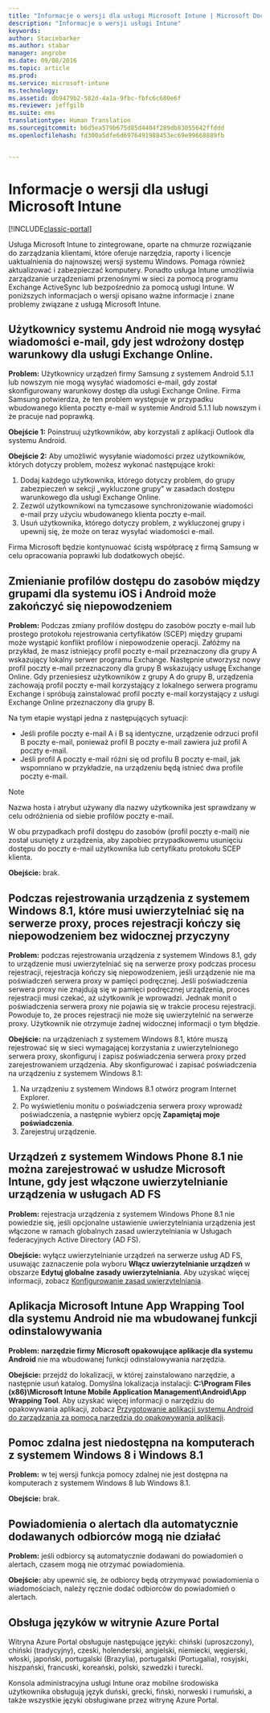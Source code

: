 ```yaml
---
title: "Informacje o wersji dla usługi Microsoft Intune | Microsoft Docs"
description: "Informacje o wersji usługi Intune"
keywords: 
author: Staciebarker
ms.author: stabar
manager: angrobe
ms.date: 09/08/2016
ms.topic: article
ms.prod: 
ms.service: microsoft-intune
ms.technology: 
ms.assetid: db9479b2-582d-4a1a-9fbc-fbfc6c680e6f
ms.reviewer: jeffgilb
ms.suite: ems
translationtype: Human Translation
ms.sourcegitcommit: b6d5ea579b675d85d4404f289db83055642ffddd
ms.openlocfilehash: fd300a5dfe6d6976491988453ec69e99668889fb


---
```


# <a name="release-notes-for-microsoft-intune"></a>Informacje o wersji dla usługi Microsoft Intune

[!INCLUDE[classic-portal](../includes/classic-portal.md)]

Usługa Microsoft Intune to zintegrowane, oparte na chmurze rozwiązanie do zarządzania klientami, które oferuje narzędzia, raporty i licencje uaktualnienia do najnowszej wersji systemu Windows. Pomaga również aktualizować i zabezpieczać komputery. Ponadto usługa Intune umożliwia zarządzanie urządzeniami przenośnymi w sieci za pomocą programu Exchange ActiveSync lub bezpośrednio za pomocą usługi Intune. W poniższych informacjach o wersji opisano ważne informacje i znane problemy związane z usługą Microsoft Intune.


## <a name="android-users-cant-send-email-when-conditional-access-for-exchange-online-is-implemented"></a>Użytkownicy systemu Android nie mogą wysyłać wiadomości e-mail, gdy jest wdrożony dostęp warunkowy dla usługi Exchange Online.

**Problem:** Użytkownicy urządzeń firmy Samsung z systemem Android 5.1.1 lub nowszym nie mogą wysyłać wiadomości e-mail, gdy został skonfigurowany warunkowy dostęp dla usługi Exchange Online. Firma Samsung potwierdza, że ten problem występuje w przypadku wbudowanego klienta poczty e-mail w systemie Android 5.1.1 lub nowszym i że pracuje nad poprawką.

**Obejście 1:** Poinstruuj użytkowników, aby korzystali z aplikacji Outlook dla systemu Android.

**Obejście 2:** Aby umożliwić wysyłanie wiadomości przez użytkowników, których dotyczy problem, możesz wykonać następujące kroki:

1. Dodaj każdego użytkownika, którego dotyczy problem, do grupy zabezpieczeń w sekcji „wykluczone grupy” w zasadach dostępu warunkowego dla usługi Exchange Online.
2. Zezwól użytkownikowi na tymczasowe synchronizowanie wiadomości e-mail przy użyciu wbudowanego klienta poczty e-mail.
3. Usuń użytkownika, którego dotyczy problem, z wykluczonej grupy i upewnij się, że może on teraz wysyłać wiadomości e-mail.

Firma Microsoft będzie kontynuować ścisłą współpracę z firmą Samsung w celu opracowania poprawki lub dodatkowych obejść.



## <a name="changing-resource-access-profiles-between-groups-for-ios-and-android-might-fail"></a>Zmienianie profilów dostępu do zasobów między grupami dla systemu iOS i Android może zakończyć się niepowodzeniem
**Problem:** Podczas zmiany profilów dostępu do zasobów poczty e-mail lub prostego protokołu rejestrowania certyfikatów (SCEP) między grupami może wystąpić konflikt profilów i niepowodzenie operacji. Załóżmy na przykład, że masz istniejący profil poczty e-mail przeznaczony dla grupy A wskazujący lokalny serwer programu Exchange. Następnie utworzysz nowy profil poczty e-mail przeznaczony dla grupy B wskazujący usługę Exchange Online. Gdy przeniesiesz użytkowników z grupy A do grupy B, urządzenia zachowają profil poczty e-mail korzystający z lokalnego serwera programu Exchange i spróbują zainstalować profil poczty e-mail korzystający z usługi Exchange Online przeznaczony dla grupy B.

Na tym etapie wystąpi jedna z następujących sytuacji: 
* Jeśli profile poczty e-mail A i B są identyczne, urządzenie odrzuci profil B poczty e-mail, ponieważ profil B poczty e-mail zawiera już profil A poczty e-mail.
* Jeśli profil A poczty e-mail różni się od profilu B poczty e-mail, jak wspomniano w przykładzie, na urządzeniu będą istnieć dwa profile poczty e-mail.

> [!NOTE]
> Nazwa hosta i atrybut używany dla nazwy użytkownika jest sprawdzany w celu odróżnienia od siebie profilów poczty e-mail.

W obu przypadkach profil dostępu do zasobów (profil poczty e-mail) nie został usunięty z urządzenia, aby zapobiec przypadkowemu usunięciu dostępu do poczty e-mail użytkownika lub certyfikatu protokołu SCEP klienta.

**Obejście:** brak.

## <a name="when-you-enroll-a-windows-81-device-that-must-authenticate-to-a-proxy-server-the-enrollment-process-fails-with-no-visible-cause"></a>Podczas rejestrowania urządzenia z systemem Windows 8.1, które musi uwierzytelniać się na serwerze proxy, proces rejestracji kończy się niepowodzeniem bez widocznej przyczyny
**Problem:** podczas rejestrowania urządzenia z systemem Windows 8.1, gdy to urządzenie musi uwierzytelniać się na serwerze proxy podczas procesu rejestracji, rejestracja kończy się niepowodzeniem, jeśli urządzenie nie ma poświadczeń serwera proxy w pamięci podręcznej. Jeśli poświadczenia serwera proxy nie znajdują się w pamięci podręcznej urządzenia, proces rejestracji musi czekać, aż użytkownik je wprowadzi. Jednak monit o poświadczenia serwera proxy nie pojawia się w trakcie procesu rejestracji. Powoduje to, że proces rejestracji nie może się uwierzytelnić na serwerze proxy. Użytkownik nie otrzymuje żadnej widocznej informacji o tym błędzie.

**Obejście:** na urządzeniach z systemem Windows 8.1, które muszą rejestrować się w sieci wymagającej korzystania z uwierzytelnionego serwera proxy, skonfiguruj i zapisz poświadczenia serwera proxy przed zarejestrowaniem urządzenia. Aby skonfigurować i zapisać poświadczenia na urządzeniu z systemem Windows 8.1:

1.  Na urządzeniu z systemem Windows 8.1 otwórz program Internet Explorer.
2.  Po wyświetleniu monitu o poświadczenia serwera proxy wprowadź poświadczenia, a następnie wybierz opcję **Zapamiętaj moje poświadczenia**.
3.  Zarejestruj urządzenie.

## <a name="windows-phone-81-devices-fail-to-enroll-with-microsoft-intune-when-device-authentication-is-enabled-in-ad-fs"></a>Urządzeń z systemem Windows Phone 8.1 nie można zarejestrować w usłudze Microsoft Intune, gdy jest włączone uwierzytelnianie urządzenia w usługach AD FS
**Problem:** rejestracja urządzenia z systemem Windows Phone 8.1 nie powiedzie się, jeśli opcjonalne ustawienie uwierzytelniania urządzenia jest włączone w ramach globalnych zasad uwierzytelniania w Usługach federacyjnych Active Directory (AD FS).

**Obejście:** wyłącz uwierzytelnianie urządzeń na serwerze usług AD FS, usuwając zaznaczenie pola wyboru **Włącz uwierzytelnianie urządzeń** w obszarze **Edytuj globalne zasady uwierzytelniania**. Aby uzyskać więcej informacji, zobacz [Konfigurowanie zasad uwierzytelniania](http://technet.microsoft.com/library/dn486781.aspx).


## <a name="microsoft-intune-app-wrapping-tool-for-android-has-no-built-in-uninstall-capability"></a>Aplikacja Microsoft Intune App Wrapping Tool dla systemu Android nie ma wbudowanej funkcji odinstalowywania
**Problem:** **narzędzie firmy Microsoft opakowujące aplikacje dla systemu Android** nie ma wbudowanej funkcji odinstalowywania narzędzia.

**Obejście:** przejdź do lokalizacji, w której zainstalowano narzędzie, a następnie usuń katalog. Domyślna lokalizacja instalacji: **C:\Program Files (x86)\Microsoft Intune Mobile Application Management\Android\App Wrapping Tool**. Aby uzyskać więcej informacji o narzędziu do opakowywania aplikacji, zobacz [Przygotowanie aplikacji systemu Android do zarządzania za pomocą narzędzia do opakowywania aplikacji](/intune/deploy-use/prepare-android-apps-for-mobile-application-management-with-the-microsoft-intune-app-wrapping-tool).

## <a name="remote-assistance-is-not-available-on-computers-that-run-windows-8-or-windows-81"></a>Pomoc zdalna jest niedostępna na komputerach z systemem Windows 8 i Windows 8.1
**Problem:** w tej wersji funkcja pomocy zdalnej nie jest dostępna na komputerach z systemem Windows 8 lub Windows 8.1.

**Obejście:** brak.

## <a name="alert-notifications-for-recipients-that-are-automatically-added-might-not-work"></a>Powiadomienia o alertach dla automatycznie dodawanych odbiorców mogą nie działać
**Problem:** jeśli odbiorcy są automatycznie dodawani do powiadomień o alertach, czasem mogą nie otrzymać powiadomienia.

**Obejście:** aby upewnić się, że odbiorcy będą otrzymywać powiadomienia o wiadomościach, należy ręcznie dodać odbiorców do powiadomień o alertach.

## <a name="language-support-in-the-azure-portal"></a>Obsługa języków w witrynie Azure Portal
Witryna Azure Portal obsługuje następujące języki: chiński (uproszczony), chiński (tradycyjny), czeski, holenderski, angielski, niemiecki, węgierski, włoski, japoński, portugalski (Brazylia), portugalski (Portugalia), rosyjski, hiszpański, francuski, koreański, polski, szwedzki i turecki.

Konsola administracyjna usługi Intune oraz mobilne środowiska użytkownika obsługują język duński, grecki, fiński, norweski i rumuński, a także wszystkie języki obsługiwane przez witrynę Azure Portal.



<!--HONumber=Dec16_HO2-->


